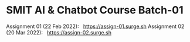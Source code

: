 # SMIT AI & Chatbot Course Batch-01
Assignment 01 (22 Feb 2022): &nbsp; https://assign-01.surge.sh
Assignment 02 (20 Mar 2022): &nbsp; https://assign-02.surge.sh
